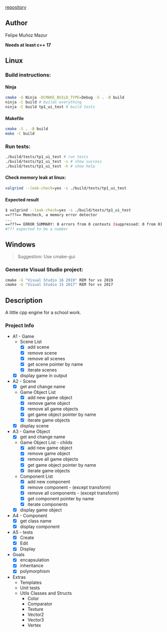 [repository](https://github.com/FMMazur/CppTuiGameEngine)


## Author
Felipe Muñoz Mazur

**Needs at least c++ 17**

## Linux
### Build instructions:
#### Ninja
```sh
cmake -G Ninja -DCMAKE_BUILD_TYPE=Debug -S . -B build
ninja -C build # builds everything
ninja -C build tp1_ui_test # build tests
```
#### Makefile
```sh
cmake -S . -B build
make -C build
```

### Run tests:
```sh
./build/tests/tp1_ui_test # run tests
./build/tests/tp1_ui_test -s # show success
./build/tests/tp1_ui_test -h # show help
```

#### Check memory leak at linux:
```sh
valgrind --leak-check=yes -s ./build/tests/tp1_ui_test
```

#### Expected result
```sh
$ valgrind --leak-check=yes -s ./build/tests/tp1_ui_test
==???== Memcheck, a memory error detector
...
==???== ERROR SUMMARY: 0 errors from 0 contexts (suppressed: 0 from 0)
#??? expected to be a number
```

## Windows
> Suggestion:
> Use cmake-gui

### Generate Visual Studio project:
```bat
cmake -G "Visual Studio 16 2019" REM for vs 2019
cmake -G "Visual Studio 15 2017" REM for vs 2017
```

## Description
A little cpp engine for a school work.


### Project Info
  * A1 - Game
    * Scene List
      * [x] add scene
      * [x] remove scene
      * [x] remove all scenes
      * [x] get scene pointer by name
      * [x] iterate scenes
    * [x] display game in output

  * A2 - Scene
    -[x] get and change name
    * Game Object List
      * [x] add new game object
      * [x] remove game object
      * [x] remove all game objects
      * [x] get game object pointer by name
      * [x] iterate game objects
    * [x] display scene

  * A3 - Game Object
    * [x] get and change name
    * Game Object List - childs
      * [x] add new game object
      * [x] remove game object
      * [x] remove all game objects
      * [x] get game object pointer by name
      * [x] iterate game objects

    * Component List
      * [x] add new component
      * [x] remove component - (except transform)
      * [x] remove all components - (except transform)
      * [x] get component pointer by name
      * [x] iterate components

    * [x] display game object

  * A4 - Component
    * [x] get class name
    * [x] display component

  * A5 - tests
    * [x] Create
    * [x] Edit
    * [x] Display

* Goals
  * [x] encapsulation
  * [x] inheritance
  * [x] polymorphism

* Extras
  - Templates
  - Unit tests
  - Utils Classes and Structs
    - Color
    - Comparator
    - Texture
    - Vector2
    - Vector3
    - Vertex

